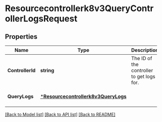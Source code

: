 # Resourcecontrollerk8v3QueryControllerLogsRequest

## Properties
Name | Type | Description | Notes
------------ | ------------- | ------------- | -------------
**ControllerId** | **string** | The ID of the controller to get logs for. | [optional] [default to null]
**QueryLogs** | [***Resourcecontrollerk8v3QueryLogs**](resourcecontrollerk8v3QueryLogs.md) |  | [optional] [default to null]

[[Back to Model list]](../README.md#documentation-for-models) [[Back to API list]](../README.md#documentation-for-api-endpoints) [[Back to README]](../README.md)

